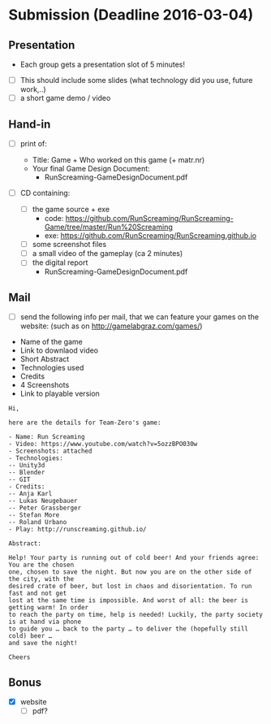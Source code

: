 # Submission (Deadline 2016-03-04)

## Presentation

* Each group gets a presentation slot of 5 minutes! 
* [ ] This should include some slides (what technology did you use, future work,..) 
* [ ] a short game demo / video

## Hand-in

* [ ] print of:
    - Title: Game + Who worked on this game (+ matr.nr)
    - Your final Game Design Document:
        - RunScreaming-GameDesignDocument.pdf

* [ ] CD containing:
    - [ ] the game source + exe
        - code: https://github.com/RunScreaming/RunScreaming-Game/tree/master/Run%20Screaming 
        - exe: https://github.com/RunScreaming/RunScreaming.github.io  
    - [ ] some screenshot files
    - [ ] a small video of the gameplay (ca 2 minutes)
    - [ ] the digital report
        - RunScreaming-GameDesignDocument.pdf

## Mail

* [ ] send the following info per mail, that we can feature your games on the website:
(such as on http://gamelabgraz.com/games/)

- Name of the game
- Link to downlaod video
- Short Abstract
- Technologies used
- Credits
- 4 Screenshots
- Link to playable version

```
Hi,

here are the details for Team-Zero's game:

- Name: Run Screaming
- Video: https://www.youtube.com/watch?v=5ozzBPO030w
- Screenshots: attached
- Technologies:
-- Unity3d
-- Blender
-- GIT
- Credits:
-- Anja Karl
-- Lukas Neugebauer
-- Peter Grassberger
-- Stefan More
-- Roland Urbano
- Play: http://runscreaming.github.io/

Abstract:

Help! Your party is running out of cold beer! And your friends agree: You are the chosen
one, chosen to save the night. But now you are on the other side of the city, with the
desired crate of beer, but lost in chaos and disorientation. To run fast and not get
lost at the same time is impossible. And worst of all: the beer is getting warm! In order
to reach the party on time, help is needed! Luckily, the party society is at hand via phone
to guide you … back to the party … to deliver the (hopefully still cold) beer … 
and save the night!

Cheers

```

## Bonus

* [x] website
    * [ ] pdf?
